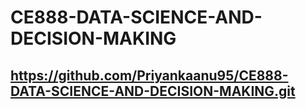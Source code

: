 # CE888-DATA-SCIENCE-AND-DECISION-MAKING
## https://github.com/Priyankaanu95/CE888-DATA-SCIENCE-AND-DECISION-MAKING.git
